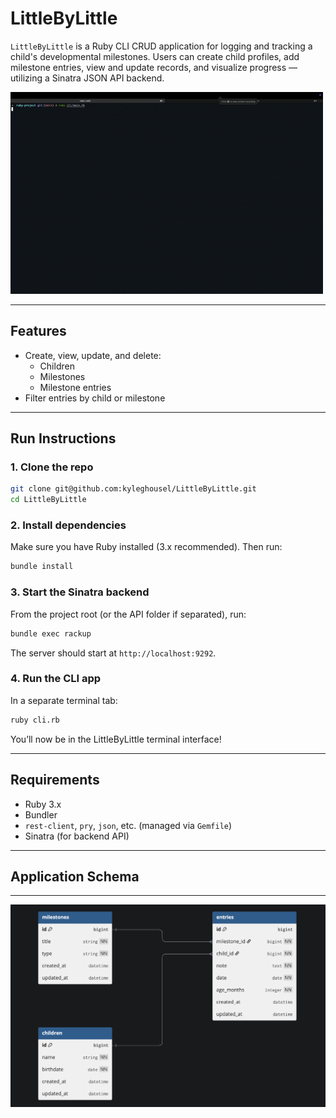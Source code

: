 # LittleByLittle

`LittleByLittle` is a Ruby CLI CRUD application for logging and tracking a child's developmental milestones. Users can create child profiles, add milestone entries, view and update records, and visualize progress — utilizing a Sinatra JSON API backend.

![Demo of LittleByLittle](demo.gif)

---

## Features

- Create, view, update, and delete:
  - Children
  - Milestones
  - Milestone entries
- Filter entries by child or milestone

---

## Run Instructions

### 1. Clone the repo

```bash
git clone git@github.com:kyleghousel/LittleByLittle.git
cd LittleByLittle
```

### 2. Install dependencies

Make sure you have Ruby installed (3.x recommended). Then run:

```bash
bundle install
```

### 3. Start the Sinatra backend

From the project root (or the API folder if separated), run:

```bash
bundle exec rackup
```

The server should start at `http://localhost:9292`.

### 4. Run the CLI app

In a separate terminal tab:

```bash
ruby cli.rb
```

You’ll now be in the LittleByLittle terminal interface!

---

## Requirements

- Ruby 3.x
- Bundler
- `rest-client`, `pry`, `json`, etc. (managed via `Gemfile`)
- Sinatra (for backend API)

---

## Application Schema
---
![DB Diagram](db_diagram.png)
